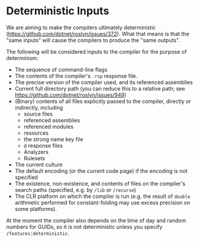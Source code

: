 Deterministic Inputs
====================

We are aiming to make the compilers ultimately deterministic (https://github.com/dotnet/roslyn/issues/372). What that means is that the "same inputs" will cause the compilers to produce the "same outputs". 

The following will be considered inputs to the compiler for the purpose of determinism:

- The sequence of command-line flags
- The contents of the compiler's `.rsp` response file.
- The precise version of the compiler used, and its referenced assemblies
- Current full directory path (you can reduce this to a relative path; see https://github.com/dotnet/roslyn/issues/949)
- (Binary) contents of all files explicitly passed to the compiler, directly or indirectly, including
  - source files
  - referenced assemblies
  - referenced modules
  - resources
  - the strong name key file
  - `@` response files
  - Analyzers
  - Rulesets
- The current culture
- The default encoding (or the current code page) if the encoding is not specified
- The existence, non-existence, and contents of files on the compiler's search paths (specified, e.g. by `/lib` or `/recurse`)
- The CLR platform on which the compiler is run (e.g. the result of `double` arithmetic performed for constant-folding may use excess precision on some platforms).

At the moment the compiler also depends on the time of day and random numbers for GUIDs, so it is not deterministic unless you specify `/features:deterministic`.

